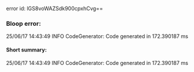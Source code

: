 error id: lGS8voWAZSdk900cpxhCvg==
### Bloop error:

25/06/17 14:43:49 INFO CodeGenerator: Code generated in 172.390187 ms
#### Short summary: 

25/06/17 14:43:49 INFO CodeGenerator: Code generated in 172.390187 ms